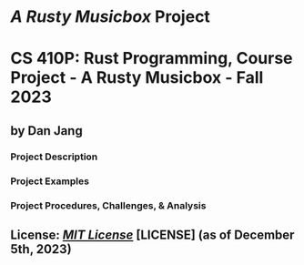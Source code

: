 
# *A Rusty Musicbox* Project

# CS 410P: Rust Programming, Course Project - A Rusty Musicbox - Fall 2023

## by Dan Jang

### Project Description


### Project Examples


### Project Procedures, Challenges, & Analysis


## License: *[MIT License](https://opensource.org/license/mit//)* [LICENSE] (as of December 5th, 2023)
